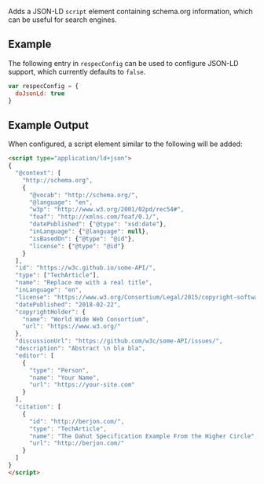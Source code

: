 Adds a JSON-LD `script` element containing schema.org information, which can be useful for search engines. 

## Example

The following entry in `respecConfig` can be used to configure JSON-LD support, which currently defaults to `false`.

```javascript
var respecConfig = {
  doJsonLd: true
}
```

## Example Output

When configured, a script element similar to the following will be added:

```html
<script type="application/ld+json">
{
  "@context": [
    "http://schema.org",
    {
      "@vocab": "http://schema.org/",
      "@language": "en",
      "w3p": "http://www.w3.org/2001/02pd/rec54#",
      "foaf": "http://xmlns.com/foaf/0.1/",
      "datePublished": {"@type": "xsd:date"},
      "inLanguage": {"@language": null},
      "isBasedOn": {"@type": "@id"},
      "license": {"@type": "@id"}
    }
  ],
  "id": "https://w3c.github.io/some-API/",
  "type": ["TechArticle"],
  "name": "Replace me with a real title",
  "inLanguage": "en",
  "license": "https://www.w3.org/Consortium/Legal/2015/copyright-software-and-document",
  "datePublished": "2018-02-22",
  "copyrightHolder": {
    "name": "World Wide Web Consortium",
    "url": "https://www.w3.org/"
  },
  "discussionUrl": "https://github.com/w3c/some-API/issues/",
  "description": "Abstract \n bla bla",
  "editor": [
    {
      "type": "Person",
      "name": "Your Name",
      "url": "https://your-site.com"
    }
  ],
  "citation": [
    {
      "id": "http://berjon.com/",
      "type": "TechArticle",
      "name": "The Dahut Specification Example From the Higher Circle",
      "url": "http://berjon.com/"
    }
  ]
}
</script>
```
